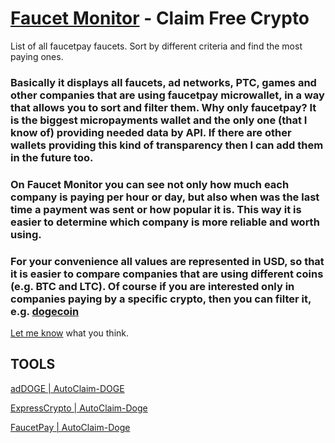 # [Faucet Monitor](https://readloud.github.io/faucetmonitor/) - Claim Free Crypto
List of all faucetpay faucets. Sort by different criteria and find the most paying ones.

### Basically it displays all faucets, ad networks, PTC, games and other companies that are using faucetpay microwallet, in a way that allows you to sort and filter them. Why only faucetpay? It is the biggest micropayments wallet and the only one (that I know of) providing needed data by API. If there are other wallets providing this kind of transparency then I can add them in the future too.

### On Faucet Monitor you can see not only how much each company is paying per hour or day, but also when was the last time a payment was sent or how popular it is. This way it is easier to determine which company is more reliable and worth using.

### For your convenience all values are represented in USD, so that it is easier to compare companies that are using different coins (e.g. BTC and LTC). Of course if you are interested only in companies paying by a specific crypto, then you can filter it, e.g. [dogecoin](https://faucetmonitor.com/dogecoin)

[Let me know](https://faucetmonitor.com) what you think.

## TOOLS

[adDOGE | AutoClaim-DOGE](bot/ad-doge/#README.md)

[ExpressCrypto | AutoClaim-Doge](bot/express-doge/#README.md)

[FaucetPay | AutoClaim-Doge](bot/faucet-doge/#README.md)
